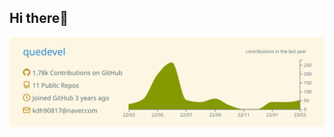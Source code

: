 ## Hi there👋

<img src="https://raw.githubusercontent.com/quedevel/quedevel/master/profile-summary-card-output/solarized/0-profile-details.svg">

<!-- ![](https://raw.githubusercontent.com/quedevel/quedevel/master/profile-summary-card-output/nord_bright/3-stats.svg) -->
<!-- ![](https://raw.githubusercontent.com/quedevel/quedevel/master/profile-summary-card-output/nord_bright/1-repos-per-language.svg) -->
